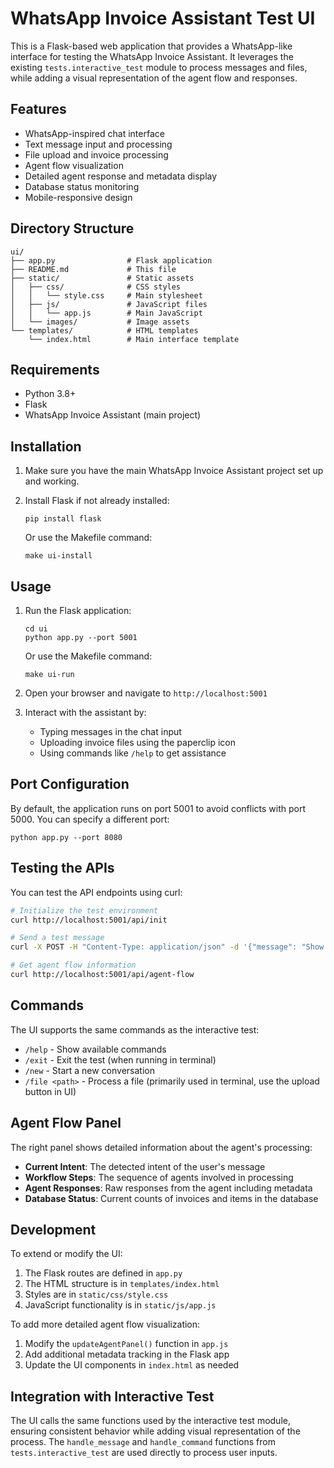 # WhatsApp Invoice Assistant Test UI

This is a Flask-based web application that provides a WhatsApp-like interface for testing the WhatsApp Invoice Assistant. It leverages the existing `tests.interactive_test` module to process messages and files, while adding a visual representation of the agent flow and responses.

## Features

- WhatsApp-inspired chat interface
- Text message input and processing
- File upload and invoice processing
- Agent flow visualization
- Detailed agent response and metadata display
- Database status monitoring
- Mobile-responsive design

## Directory Structure

```
ui/
├── app.py                # Flask application
├── README.md             # This file
├── static/               # Static assets
│   ├── css/              # CSS styles
│   │   └── style.css     # Main stylesheet
│   ├── js/               # JavaScript files
│   │   └── app.js        # Main JavaScript
│   └── images/           # Image assets
└── templates/            # HTML templates
    └── index.html        # Main interface template
```

## Requirements

- Python 3.8+
- Flask
- WhatsApp Invoice Assistant (main project)

## Installation

1. Make sure you have the main WhatsApp Invoice Assistant project set up and working.
2. Install Flask if not already installed:
   ```
   pip install flask
   ```
   
   Or use the Makefile command:
   ```
   make ui-install
   ```

## Usage

1. Run the Flask application:
   ```
   cd ui
   python app.py --port 5001
   ```
   
   Or use the Makefile command:
   ```
   make ui-run
   ```

2. Open your browser and navigate to `http://localhost:5001`

3. Interact with the assistant by:
   - Typing messages in the chat input
   - Uploading invoice files using the paperclip icon
   - Using commands like `/help` to get assistance
   
## Port Configuration

By default, the application runs on port 5001 to avoid conflicts with port 5000. You can specify a different port:

```
python app.py --port 8080
```

## Testing the APIs

You can test the API endpoints using curl:

```bash
# Initialize the test environment
curl http://localhost:5001/api/init

# Send a test message
curl -X POST -H "Content-Type: application/json" -d '{"message": "Show me my invoices"}' http://localhost:5001/api/message

# Get agent flow information
curl http://localhost:5001/api/agent-flow
```

## Commands

The UI supports the same commands as the interactive test:

- `/help` - Show available commands
- `/exit` - Exit the test (when running in terminal)
- `/new` - Start a new conversation
- `/file <path>` - Process a file (primarily used in terminal, use the upload button in UI)

## Agent Flow Panel

The right panel shows detailed information about the agent's processing:

- **Current Intent**: The detected intent of the user's message
- **Workflow Steps**: The sequence of agents involved in processing
- **Agent Responses**: Raw responses from the agent including metadata
- **Database Status**: Current counts of invoices and items in the database

## Development

To extend or modify the UI:

1. The Flask routes are defined in `app.py`
2. The HTML structure is in `templates/index.html`
3. Styles are in `static/css/style.css`
4. JavaScript functionality is in `static/js/app.js`

To add more detailed agent flow visualization:

1. Modify the `updateAgentPanel()` function in `app.js`
2. Add additional metadata tracking in the Flask app
3. Update the UI components in `index.html` as needed

## Integration with Interactive Test

The UI calls the same functions used by the interactive test module, ensuring consistent behavior while adding visual representation of the process. The `handle_message` and `handle_command` functions from `tests.interactive_test` are used directly to process user inputs. 